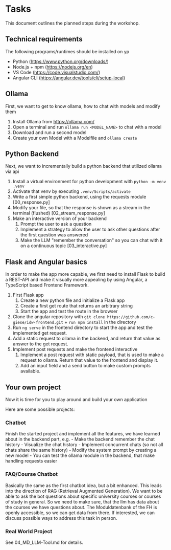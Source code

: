# Tasks

This document outlines the planned steps during the workshop.

## Technical requirements
The following programs/runtimes should be installed on yp
- Python (https://www.python.org/downloads/)
- Node.js + npm (https://nodejs.org/en)
- VS Code (https://code.visualstudio.com/)
- Angular CLI (https://angular.dev/tools/cli/setup-local)




## Ollama
First, we want to get to know ollama, how to chat with models and modify them

1. Install Ollama from https://ollama.com/ 
2. Open a terminal and run `ollama run <MODEL_NAME>` to chat with a model
3. Download and run a second model
4. Create your own Model with a Modelfile and `ollama create`

## Python Backend
Next, we want to incrementally build a python backend that utilized ollama via api

1. Install a virtual environment for python development with `python -m venv .venv`
2. Activate that venv by executing `.venv/Scripts/activate` 
3. Write a first simple python backend, using the requests module [00_response.py]
4. Modify your file, so that the response is shown as a stream in the terminal (flushed) [02_stream_response.py]
5. Make an interactive version of your backend
   1. Prompt the user to ask a question
   2. Implement a strategy to allow the user to ask other questions after the first question was answered
   3. Make the LLM "remember the conversation" so you can chat with it on a continuous topic [03_interactive.py]

## Flask and Angular basics
In order to make the app more capable, we first need to install Flask to build a REST-API and make it visually more appealing by using Angular, a TypeScript based Frontend Framework.

1. First Flask app
   1. Create a new python file and initialize a Flask app
   2. Create a first get route that returns an arbitrary string
   3. Start the app and test the route in the browser
2. Clone the angular repository with `git clone https://github.com/c-giese/idw-frontend.git` + `run npm install` in the directory
3. Run `ng serve` in the frontend directory to start the app and test the implemented get request.
4. Add a static request to ollama in the backend, and return that value as answer to the get request.
5. Implement post requests and make the frontend interactive
   1. Implement a post request with static payload, that is used to make a request to ollama. Return that value to the frontend and display it.
   2. Add an input field and a send button to make custom prompts available.


## Your own project
Now it is time for you to play around and build your own application

Here are some possible projects:

### Chatbot
Finish the started project and implement all the features, we have learned about in the backend part, e.g.
    - Make the backend remember the chat history
    - Visualize the chat history
    - Implement concurrent chats (so not all chats share the same history)
    - Modify the system prompt by creating a new model
    - You can test the ollama module in the backend, that make handling requests easier


### FAQ/Course Chatbot
Basically the same as the first chatbot idea, but a bit enhanced. This leads into the direction of RAG (Retrieval Augmented Generation).
We want to be able to ask the bot questions about specific university courses or courses of study in general.
So we need to make sure, that the llm has data about the courses we have questions about.
The Moduldatenbank of the FH is openly accessible, so we can get data from there. 
If interested, we can discuss possible ways to address this task in person.


### Real World Project
See 04_MD_LLM-Tool.md for details.